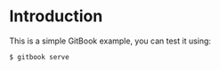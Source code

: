 # Introduction

This is a simple GitBook example, you can test it using:

```text
$ gitbook serve
```

